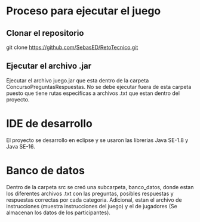 # Proceso para ejecutar el juego

## Clonar el repositorio

git clone https://github.com/SebasED/RetoTecnico.git

## Ejecutar el archivo .jar

Ejecutar el archivo juego.jar que esta dentro de la carpeta ConcursoPreguntasRespuestas.
No se debe ejecutar fuera de esta carpeta puesto que tiene rutas especificas a archivos .txt que estan dentro del proyecto.

# IDE de desarrollo

El proyecto se desarrollo en eclipse y se usaron las librerias Java SE-1.8 y Java SE-16.

# Banco de datos 

Dentro de la carpeta src se creó una subcarpeta, banco_datos, donde estan los diferentes archivos .txt con las preguntas, posibles respuestas y respuestas correctas por cada categoria. Adicional, estan el archivo de instrucciones (muestra instrucciones del juego) y el de jugadores (Se almacenan los datos de los participantes).


